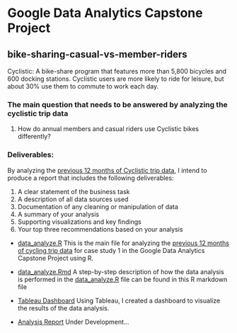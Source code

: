 # Google Data Analytics Capstone Project
## bike-sharing-casual-vs-member-riders
Cyclistic: A bike-share program that features more than 5,800 bicycles and 600 docking stations. Cyclistic users are more likely to ride for leisure, but about 30% use them to
commute to work each day.

### The main question that needs to be answered by analyzing the cyclistic trip data
1. How do annual members and casual riders use Cyclistic bikes differently?

### Deliverables:
By analyzing the [previous 12 months of Cyclistic trip data](https://divvy-tripdata.s3.amazonaws.com/index.html), I intend to produce a report that includes the following deliverables:
1. A clear statement of the business task
2. A description of all data sources used
3. Documentation of any cleaning or manipulation of data
4. A summary of your analysis
5. Supporting visualizations and key findings
6. Your top three recommendations based on your analysis

* [data_analyze.R](https://github.com/knikzad/bike-sharing-casual-vs-member-riders/blob/main/data_analize.R)
This is the main file for analyzing the [previous 12 months of cycling trip data](https://divvy-tripdata.s3.amazonaws.com/index.html) for case study 1 in the Google Data Analytics Capstone Project using R.

* [data_analyze.Rmd](https://github.com/knikzad/bike-sharing-casual-vs-member-riders/blob/main/data_analyze.Rmd)
A step-by-step description of how the data analysis is performed in the [data_analyze.R](https://github.com/knikzad/bike-sharing-casual-vs-member-riders/blob/main/data_analize.R) file can be found in this R markdown file

* [Tableau Dashboard](https://public.tableau.com/app/profile/khalifa.nikzad/viz/GoogleCapstoneProjectCyclisticMembervsCasualRiders/AnalysisofCyclistic)
Using Tableau, I created a dashboard to visualize the results of the data analysis.

* [Analysis Report](#)
Under Development...
